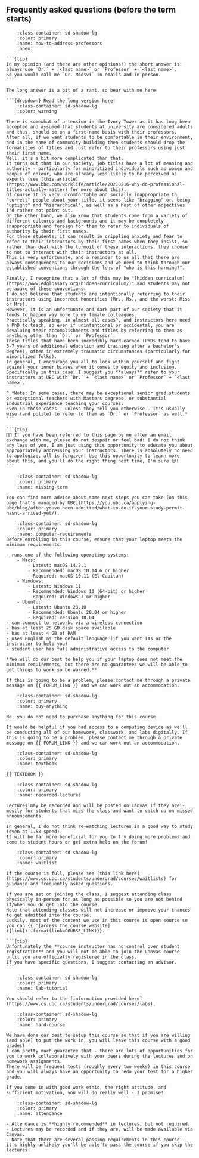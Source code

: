 ## Frequently asked questions (before the term starts)

````{dropdown} How do I address my professors at UBC?
    :class-container: sd-shadow-lg
    :color: primary
    :name: how-to-address-professors
    :open:

```{tip}
In my opinion (and there are other opinions!) the short answer is: always use `Dr.` + `<last name>` or `Professor` + `<last name>`.
So you would call me `Dr. Moosvi` in emails and in-person.
```

The long answer is a bit of a rant, so bear with me here!

```{dropdown} Read the long version here!
    :class-container: sd-shadow-lg
    :color: warning

There is somewhat of a tension in the Ivory Tower as it has long been accepted and assumed that students at university are considered adults and thus, should be on a first-name basis with their professors.
After all, if we want students to be comfortable in their environment, and in the name of community-building then students should drop the formalities of titles and just refer to their professors using just their first name.
Well, it's a bit more complicated than that.
It turns out that in our society, job titles have a lot of meaning and authority - particularly for minoritized individuals such as women and people of colour, who are already less likely to be perceived as experts (see [this article](https://www.bbc.com/worklife/article/20210216-why-do-professional-titles-actually-matter) for more about this).
Of course it is very uncomfortable and socially inappropriate to "correct" people about your title, it seems like "bragging" or, being "uptight" and "hierarchical", as well as a host of other adjectives I'd rather not point out.
On the other hand, we also know that students come from a variety of different cultures and backgrounds and it may be completely inappropriate and foreign for them to refer to individuals of authority by their first names.
For these students, it can result in crippling anxiety and fear to refer to their instructors by their first names when they insist, so rather than deal with the turmoil of these interactions, they choose to not to interact with their instructors at all.
This is very unfortunate, and a reminder to us all that there are always consequences to our decisions and we need to think through our established conventions through the lens of "who is this harming?".

Finally, I recognize that a lot of this may be "[hidden curriculum](https://www.edglossary.org/hidden-curriculum/)" and students may not be aware of these conventions.
I do not believe that students are intentionally referring to their instructors using incorrect honorifics (Mr., Ms., and the worst: Miss or Mrs).
However, it is an unfortunate and dark part of our society that it tends to happen way more to my female colleagues.
Practically speaking, in almost all cases^, and instructors here need a PhD to teach, so even if unintentional or accidental, you are devaluing their accomplishments and titles by referring to them as anything other than `Dr.` or `Professor`.
These titles that have been incredibly hard-earned (PhDs tend to have 5-7 years of additional education and training after a bachelor's degree), often in extremely traumatic circumstances (particularly for minoritized folks). 
In general, I encourage you all to look within yourself and fight against your inner biases when it comes to equity and inclusion.
Specifically in this case, I suggest you **always** refer to your instructors at UBC with `Dr.` + `<last name>` or `Professor` + `<last name>`.

^ *Note: In some cases, there may be exceptional senior grad students or exceptional teachers with Masters degrees, or substantial industrial experience teaching your courses. 
Even in those cases - unless they tell you otherwise - it's usually wise (and polite) to refer to them as `Dr.` or `Professor` as well.*
```

```{tip}
👋🏽 If you have been referred to this page by me after an email exchange with me, please do not despair or feel bad! I do not think any less of you, I am just using this opportunity to educate you about appropriately addressing your instructors. There is absolutely no need to apologize, all is forgiven! Use this opportunity to learn more about this, and you'll do the right thing next time, I'm sure 😊! 
```
````

```{dropdown} What can I do if my study-permit is delayed and I can't be in Vancouver for the majority of the term?
    :class-container: sd-shadow-lg
    :color: primary
    :name: missing-term

You can find more advice about some next steps you can take [on this page that's managed by UBC](https://you.ubc.ca/applying-ubc/blog/after-youve-been-admitted/what-to-do-if-your-study-permit-hasnt-arrived-yet/).
```

```{dropdown} What are the computer requirements for this course? 
    :class-container: sd-shadow-lg
    :color: primary
    :name: computer-requirements
Before enrolling in this course, ensure that your laptop meets the minimum requirements:

- runs one of the following operating systems: 
    - Macs: 
        - Latest: macOS 14.2.1
        - Recommended: macOS 10.14.6 or higher
        - Required: macOS 10.11 (El Capitan)
    - Windows: 
        - Latest: Windows 11
        - Recommended: Windows 10 (64-bit) or higher
        - Required: Windows 7 or higher
    - Ubuntu: 
        - Latest: Ubuntu 23.10
        - Recommended: Ubuntu 20.04 or higher
        - Required: version 18.04
- can connect to networks via a wireless connection
- has at least 25 GB disk space available
- has at least 4 GB of RAM
- uses English as the default language (if you want TAs or the instructor to help you)
- student user has full administrative access to the computer

**We will do our best to help you if your laptop does not meet the minimum requirements, but there are no guarantees we will be able to get things to work so be warned.**

If this is going to be a problem, please contact me through a private message on {{ FORUM_LINK }} and we can work out an accommodation.
```

```{dropdown} Do I need to buy anything for this course?
    :class-container: sd-shadow-lg
    :color: primary
    :name: buy-anything

No, you do not need to purchase anything for this course.

It would be helpful if you had access to a computing device as we'll be conducting all of our homework, classwork, and labs digitally. If this is going to be a problem, please contact me through a private message on {{ FORUM_LINK }} and we can work out an accommodation.
```

```{dropdown} Which textbook are we using for this course?
    :class-container: sd-shadow-lg
    :color: primary
    :name: textbook

{{ TEXTBOOK }}
```

```{dropdown} Will lectures be recorded so I can re-watch them to study?
    :class-container: sd-shadow-lg
    :color: primary
    :name: recorded-lectures

Lectures may be recorded and will be posted on Canvas if they are - mostly for students that miss the class and want to catch up on missed announcements.

In general, I do not think re-watching lectures is a good way to study (even at 1.5x speed).
It will be far more beneficial for you to try doing more problems and come to student hours or get extra help on the forum!
```

````{dropdown} What should I do if the course is full and I'm on the waitlist for the class?
    :class-container: sd-shadow-lg
    :color: primary
    :name: waitlist

If the course is full, please see [this link here](https://www.cs.ubc.ca/students/undergrad/courses/waitlists) for guidance and frequently asked questions.

If you are set on joining the class, I suggest attending class physically in-person for as long as possible so you are not behind if/when you do get into the course.
Note that attending classes will not increase or improve your chances to get admitted into the course.
Luckily, most of the content we use in this course is open source so you can {{ '[access the course website]({link})'.format(link=COURSE_LINK)}}.

```{tip}
Unfortunately the **course instructor has no control over student registration** and you will not be able to join the Canvas course until you are officially registered in the class.
If you have specific questions, I suggest contacting an advisor.
```
````

````{dropdown} What if I can't register in the lab/tutorial I want?
    :class-container: sd-shadow-lg
    :color: primary
    :name: lab-tutorial

You should refer to the [information provided here](https://www.cs.ubc.ca/students/undergrad/courses/labs).
````

```{dropdown} Is this course hard? Will I fail?
    :class-container: sd-shadow-lg
    :color: primary
    :name: hard-course

We have done our best to setup this course so that if you are willing (and able) to put the work in, you will leave this course with a good grades!
I can pretty much guarantee that - there are lots of opportunities for you to work collaboratively with your peers during the lectures and on homework assignments.
There will be frequent tests (roughly every two weeks) in this course and you will always have an opportunity to redo your test for a higher grade.

If you come in with good work ethic, the right attitude, and sufficient motivation, you will do really well - I promise!
```

```{dropdown} Is attendance mandatory in lectures?
    :class-container: sd-shadow-lg
    :color: primary
    :name: attendance

- Attendance is **highly recommended** in lectures, but not required.
- Lectures may be recorded and if they are, will be made available via Canvas.
- Note that there are several passing requirements in this course - it's highly unlikely you'll be able to pass the course if you skip the lectures!
```